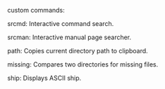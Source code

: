 custom commands:

srcmd: Interactive command search.

srcman: Interactive manual page searcher.

path: Copies current directory path to clipboard.

missing: Compares two directories for missing files.

ship: Displays ASCII ship.
